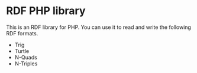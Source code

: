 RDF PHP library
=========================

This is an RDF library for PHP. You can use it to read and write the following RDF formats.

* Trig
* Turtle
* N-Quads
* N-Triples